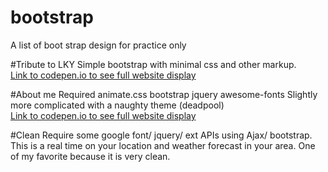 # bootstrap
A list of boot strap design for practice only

#Tribute to LKY
Simple bootstrap with minimal css and other markup.<br/>
<a href='http://codepen.io/Boyboi86/full/VaVaJa' target='_blank'>Link to codepen.io to see full website display</a>

#About me
Required animate.css bootstrap jquery awesome-fonts
Slightly more complicated with a naughty theme (deadpool)<br/>
<a href='http://codepen.io/Boyboi86/full/bpQqzV' target='_blank'>Link to codepen.io to see full website display</a>


#Clean
Require some google font/ jquery/ ext APIs using Ajax/ bootstrap.
This is a real time on your location and weather forecast in your area. One of my favorite because it is very clean.
